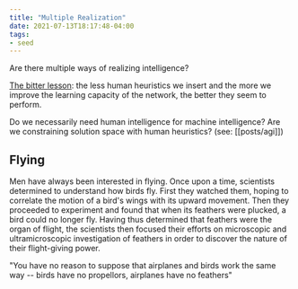 ```yaml
---
title: "Multiple Realization"
date: 2021-07-13T18:17:48-04:00
tags:
- seed
---
```


Are there multiple ways of realizing intelligence?

[The bitter lesson](http://www.incompleteideas.net/IncIdeas/BitterLesson.html): the less human heuristics we insert and the more we improve the learning capacity of the network, the better they seem to perform.

Do we necessarily need human intelligence for machine intelligence? Are we constraining solution space with human heuristics? (see: [[posts/agi]])

## Flying
Men have always been interested in flying. Once upon a time, scientists determined to understand how birds fly. First they watched them, hoping to correlate the motion of a bird's wings with its upward movement. Then they proceeded to experiment and found that when its feathers were plucked, a bird could no longer fly. Having thus determined that feathers were the organ of flight, the scientists then focused their efforts on microscopic and ultramicroscopic investigation of feathers in order to discover the nature of their flight-giving power.

"You have no reason to suppose that airplanes and birds work the same way -- birds have no propellors, airplanes have no feathers"